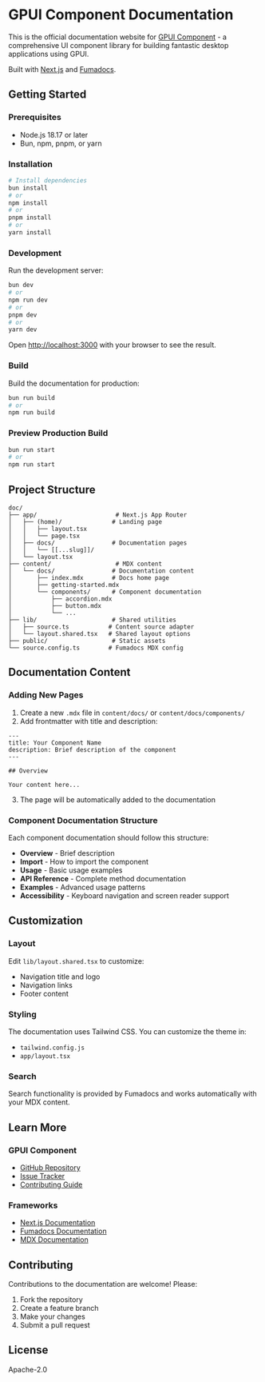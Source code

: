 # GPUI Component Documentation

This is the official documentation website for [GPUI Component](https://github.com/longbridge/gpui-component) - a comprehensive UI component library for building fantastic desktop applications using GPUI.

Built with [Next.js](https://nextjs.org/) and [Fumadocs](https://fumadocs.dev/).

## Getting Started

### Prerequisites

- Node.js 18.17 or later
- Bun, npm, pnpm, or yarn

### Installation

```bash
# Install dependencies
bun install
# or
npm install
# or
pnpm install
# or
yarn install
```

### Development

Run the development server:

```bash
bun dev
# or
npm run dev
# or
pnpm dev
# or
yarn dev
```

Open [http://localhost:3000](http://localhost:3000) with your browser to see the result.

### Build

Build the documentation for production:

```bash
bun run build
# or
npm run build
```

### Preview Production Build

```bash
bun run start
# or
npm run start
```

## Project Structure

```
doc/
├── app/                      # Next.js App Router
│   ├── (home)/              # Landing page
│   │   ├── layout.tsx
│   │   └── page.tsx
│   ├── docs/                # Documentation pages
│   │   └── [[...slug]]/
│   └── layout.tsx
├── content/                  # MDX content
│   └── docs/                # Documentation content
│       ├── index.mdx        # Docs home page
│       ├── getting-started.mdx
│       └── components/      # Component documentation
│           ├── accordion.mdx
│           ├── button.mdx
│           └── ...
├── lib/                     # Shared utilities
│   ├── source.ts           # Content source adapter
│   └── layout.shared.tsx   # Shared layout options
├── public/                  # Static assets
└── source.config.ts        # Fumadocs MDX config
```

## Documentation Content

### Adding New Pages

1. Create a new `.mdx` file in `content/docs/` or `content/docs/components/`
2. Add frontmatter with title and description:

```mdx
---
title: Your Component Name
description: Brief description of the component
---

## Overview

Your content here...
```

3. The page will be automatically added to the documentation

### Component Documentation Structure

Each component documentation should follow this structure:

- **Overview** - Brief description
- **Import** - How to import the component
- **Usage** - Basic usage examples
- **API Reference** - Complete method documentation
- **Examples** - Advanced usage patterns
- **Accessibility** - Keyboard navigation and screen reader support

## Customization

### Layout

Edit `lib/layout.shared.tsx` to customize:
- Navigation title and logo
- Navigation links
- Footer content

### Styling

The documentation uses Tailwind CSS. You can customize the theme in:
- `tailwind.config.js`
- `app/layout.tsx`

### Search

Search functionality is provided by Fumadocs and works automatically with your MDX content.

## Learn More

### GPUI Component

- [GitHub Repository](https://github.com/longbridge/gpui-component)
- [Issue Tracker](https://github.com/longbridge/gpui-component/issues)
- [Contributing Guide](https://github.com/longbridge/gpui-component/blob/main/CONTRIBUTING.md)

### Frameworks

- [Next.js Documentation](https://nextjs.org/docs)
- [Fumadocs Documentation](https://fumadocs.dev)
- [MDX Documentation](https://mdxjs.com/)

## Contributing

Contributions to the documentation are welcome! Please:

1. Fork the repository
2. Create a feature branch
3. Make your changes
4. Submit a pull request

## License

Apache-2.0
